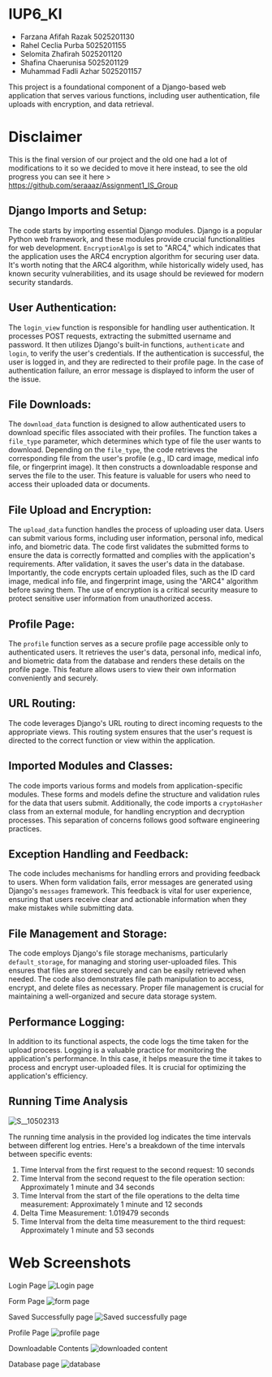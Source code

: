 # IUP6_KI
- Farzana Afifah Razak 5025201130
- Rahel Ceclia Purba 5025201155
- Selomita Zhafirah 5025201120
- Shafina Chaerunisa 5025201129
- Muhammad Fadli Azhar 5025201157

This project is a foundational component of a Django-based web application that serves various functions, including user authentication, file uploads with encryption, and data retrieval. 

# Disclaimer
This is the final version of our project and the old one had a lot of modifications to it so we decided to move it here instead, to see the old progress you can see it here > https://github.com/seraaaz/Assignment1_IS_Group

## Django Imports and Setup:
The code starts by importing essential Django modules. Django is a popular Python web framework, and these modules provide crucial functionalities for web development. `EncryptionAlgo` is set to "ARC4," which indicates that the application uses the ARC4 encryption algorithm for securing user data. It's worth noting that the ARC4 algorithm, while historically widely used, has known security vulnerabilities, and its usage should be reviewed for modern security standards.

## User Authentication:
The `login_view` function is responsible for handling user authentication. It processes POST requests, extracting the submitted username and password. It then utilizes Django's built-in functions, `authenticate` and `login`, to verify the user's credentials. If the authentication is successful, the user is logged in, and they are redirected to their profile page. In the case of authentication failure, an error message is displayed to inform the user of the issue.

## File Downloads:
The `download_data` function is designed to allow authenticated users to download specific files associated with their profiles. The function takes a `file_type` parameter, which determines which type of file the user wants to download. Depending on the `file_type`, the code retrieves the corresponding file from the user's profile (e.g., ID card image, medical info file, or fingerprint image). It then constructs a downloadable response and serves the file to the user. This feature is valuable for users who need to access their uploaded data or documents.

## File Upload and Encryption:
The `upload_data` function handles the process of uploading user data. Users can submit various forms, including user information, personal info, medical info, and biometric data. The code first validates the submitted forms to ensure the data is correctly formatted and complies with the application's requirements. After validation, it saves the user's data in the database. Importantly, the code encrypts certain uploaded files, such as the ID card image, medical info file, and fingerprint image, using the "ARC4" algorithm before saving them. The use of encryption is a critical security measure to protect sensitive user information from unauthorized access.

## Profile Page:
The `profile` function serves as a secure profile page accessible only to authenticated users. It retrieves the user's data, personal info, medical info, and biometric data from the database and renders these details on the profile page. This feature allows users to view their own information conveniently and securely.

## URL Routing:
The code leverages Django's URL routing to direct incoming requests to the appropriate views. This routing system ensures that the user's request is directed to the correct function or view within the application.

## Imported Modules and Classes:
The code imports various forms and models from application-specific modules. These forms and models define the structure and validation rules for the data that users submit. Additionally, the code imports a `cryptoHasher` class from an external module, for handling encryption and decryption processes. This separation of concerns follows good software engineering practices.

## Exception Handling and Feedback:
The code includes mechanisms for handling errors and providing feedback to users. When form validation fails, error messages are generated using Django's `messages` framework. This feedback is vital for user experience, ensuring that users receive clear and actionable information when they make mistakes while submitting data.

## File Management and Storage:
The code employs Django's file storage mechanisms, particularly `default_storage`, for managing and storing user-uploaded files. This ensures that files are stored securely and can be easily retrieved when needed. The code also demonstrates file path manipulation to access, encrypt, and delete files as necessary. Proper file management is crucial for maintaining a well-organized and secure data storage system.

## Performance Logging:
In addition to its functional aspects, the code logs the time taken for the upload process. Logging is a valuable practice for monitoring the application's performance. In this case, it helps measure the time it takes to process and encrypt user-uploaded files. It is crucial for optimizing the application's efficiency.



## Running Time Analysis

![S__10502313](https://github.com/frzannaa/IUP6_KI/assets/100435004/60e1e63b-3f83-47cd-b1d3-dc1b76aeda63)


The running time analysis in the provided log indicates the time intervals between different log entries. Here's a breakdown of the time intervals between specific events:

1. Time Interval from the first request to the second request: 10 seconds
2. Time Interval from the second request to the file operation section: Approximately 1 minute and 34 seconds
3. Time Interval from the start of the file operations to the delta time measurement: Approximately 1 minute and 12 seconds
4. Delta Time Measurement: 1.019479 seconds
5. Time Interval from the delta time measurement to the third request: Approximately 1 minute and 53 seconds


# Web Screenshots

Login Page
![Login page](https://github.com/frzannaa/IUP6_KI/assets/100435004/f9429f97-c58c-4b01-b239-c186e7d55747)

Form Page
![form page](https://github.com/frzannaa/IUP6_KI/assets/100435004/30d73c5d-c578-4d70-b186-d4494c94a697)

Saved Successfully page
![Saved successfully page](https://github.com/frzannaa/IUP6_KI/assets/100435004/a1136a80-53da-4085-a869-f95dbe22acc4)

Profile Page
![profile page](https://github.com/frzannaa/IUP6_KI/assets/100435004/cf4e3a03-d716-40e1-9629-7ad9a75a2ecf)

Downloadable Contents
![downloaded content](https://github.com/frzannaa/IUP6_KI/assets/100435004/46d3f88a-8006-4100-80af-153834c5e969)

Database page
![database](https://github.com/frzannaa/IUP6_KI/assets/100435004/5122fd97-1e69-4d30-b018-5589d966822f)

